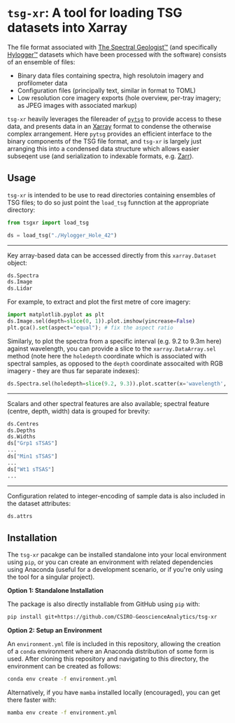 # `tsg-xr`: A tool for loading TSG datasets into Xarray

The file format associated with [The Spectral Geologist™](https://research.csiro.au/thespectralgeologist/) 
(and specifically [Hylogger™](https://corescan.com.au/products/hylogger/) datasets which
have been processed with the software) consists of an ensemble of files:
* Binary data files containing spectra, high resolutoin imagery and profilometer data
* Configuration files (principally text, similar in format to TOML)
* Low resolution core imagery exports (hole overview, per-tray imagery; as JPEG images with associated markup)

`tsg-xr` heavily leverages the filereader of [`pytsg`](https://github.com/FractalGeoAnalytics/pytsg) to 
provide access to these data, and presents data in an [Xarray](xarray.pydata.org) format to condense the 
otherwise complex arrangement. Here `pytsg` provides an efficient interface to the 
binary components of the TSG file format, and `tsg-xr` is largely just arranging this into a condensed 
data structure which allows easier subseqent use (and serialization to indexable formats, e.g. 
[Zarr](https://zarr.readthedocs.io)).

## Usage

`tsg-xr` is intended to be use to read directories containing ensembles of TSG files; to do so just point the `load_tsg` funnction at the appropriate directory:
```python
from tsgxr import load_tsg

ds = load_tsg("./Hylogger_Hole_42")
```
---
Key array-based data can be accessed directly from this `xarray.Dataset` object:
```python
ds.Spectra
ds.Image
ds.Lidar
```

For example, to extract and plot the first metre of core imagery:
```python
import matplotlib.pyplot as plt 								
ds.Image.sel(depth=slice(0, 1)).plot.imshow(yincrease=False)
plt.gca().set(aspect="equal"); # fix the aspect ratio
```

Similarly, to plot the spectra from a specific interval (e.g. 9.2 to 9.3m here) against wavelength, you can provide a slice to the `xarray.DataArray.sel` method (note here the `holedepth` coordinate which is associated with spectral samples, as opposed to the `depth` coordinate assocaited with RGB imagery - they are thus far separate indexes):
```python
ds.Spectra.sel(holedepth=slice(9.2, 9.3)).plot.scatter(x='wavelength', add_legend=False, color='k', alpha=0.5, s=2)
```

---

Scalars and other spectral features are also available; spectral feature (centre, depth, width) data is grouped 
for brevity:
```python
ds.Centres
ds.Depths
ds.Widths
ds["Grp1 sTSAS"]
...
ds["Min1 sTSAS"]
...
ds["Wt1 sTSAS"]
...
```
---
Configuration related to integer-encoding of sample data is also included in the dataset attributes:
```python
ds.attrs
````

## Installation 

The `tsg-xr` pacakge can be installed standalone into your local environment using `pip`, or you can create an 
environment with related dependencies using Anaconda (useful for a development scenario, or if you're only using
the tool for a singular project).

**Option 1: Standalone Installation**

The package is also directly installable from GitHub using `pip` with:
```bash
pip install git+https://github.com/CSIRO-GeoscienceAnalytics/tsg-xr
```

**Option 2: Setup an Environment**

An `environment.yml` file is included in this repository, allowing the creation of a `conda` environment 
where an Anaconda distribution of some form is used. After cloning this repository and navigating to this 
directory, the environment can be created as follows:

```bash
conda env create -f environment.yml
```

Alternatively, if you have `mamba` installed locally (encouraged), you can get there faster with:
```bash
mamba env create -f environment.yml
```

